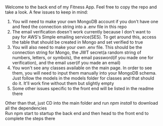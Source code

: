 Welcome to the back end of my Fitness App. Feel free to copy the repo and take a look. A few issues to keep in mind:

1. You will need to make your own MongoDB account if you don't have one and feed the connection string into a .env file in this repo
2. The email verification doesn't work currently because I don't want to pay for AWS's Simple emailing service(SES). To get around this, access the table that should be created in Mongo and set verified to true
3. You will also need to make your own .env file. This should be the connection string for Mongo, the JWT secret(a random string of numbers, letters, or symbols), the email password(if you made one for verification), and the email user(if you made an email)
4. You won't see any classes available on the main page. In order to see them, you will need to input them manually into your MongoDB schema. Just follow the models in the models folder for classes and that should do it. It'll work fine without them but slightly empty
5. Some other issues specific to the front end will be listed in the readme there

Other than that, just CD into the main folder and run *npm install* to download all the dependencies \
Run npm start to startup the back end and then head to the front end to complete the steps there
